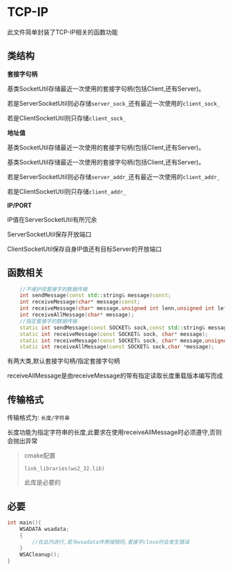 # TCP-IP

此文件简单封装了TCP-IP相关的函数功能

## 类结构

**套接字句柄**

基类SocketUtil存储最近一次使用的套接字句柄(包括Client,还有Server)。

若是ServerSocketUtil则必存储`server_sock_`还有最近一次使用的`client_sock_`

若是ClientSocketUtil则只存储`client_sock_`

**地址值**

基类SocketUtil存储最近一次使用的套接字句柄(包括Client,还有Server)。

基类SocketUtil存储最近一次使用的套接字句柄(包括Client,还有Server)。

若是ServerSocketUtil则必存储`server_addr_`还有最近一次使用的`client_addr_`

若是ClientSocketUtil则只存储`client_addr_`

**IP/PORT**

IP值在ServerSocketUtil有所冗余

ServerSocketUtil保存开放端口

ClientSocketUtil保存自身IP值还有目标Server的开放端口

## 函数相关

~~~C++
    //不维护现套接字的数据传输
    int sendMessage(const std::string& message)const;
    int receiveMessage(char* message)const;
    int receiveMessage(char* message,unsigned int lenn,unsigned int left)const;
    int receiveAllMessage(char* message);
    //指定套接字的数据传输
    static int sendMessage(const SOCKET& sock,const std::string& message);
    static int receiveMessage(const SOCKET& sock, char* message);
    static int receiveMessage(const SOCKET& sock, char* message,unsigned int lenn, unsigned int left);
    static int receiveAllMessage(const SOCKET& sock,char *message);
~~~

有两大类,默认套接字句柄/指定套接字句柄

receiveAllMessage是由receiveMessage的带有指定读取长度重载版本编写而成

## 传输格式

传输格式为:   `长度/字符串`

长度功能为指定字符串的长度,此要求在使用receiveAllMessage时必须遵守,否则会抛出异常

> cmake配置
>
> ```
> link_libraries(ws2_32.lib)
> ```
>
> 此库是必要的

## 必要

~~~C++
int main(){
    WSADATA wsadata;
    {
        //在此内进行,若与wsadata作用域相同,套接字close时会发生错误
    }
    WSACleanup();
}
~~~

